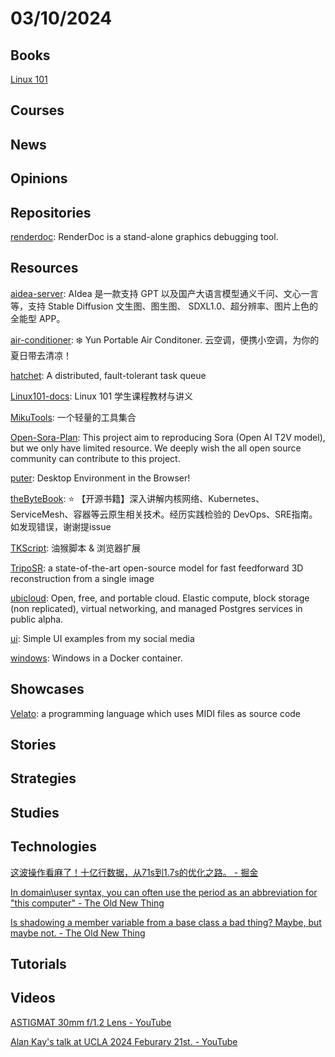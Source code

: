 # 03/10/2024

## Books
[Linux 101](https://101.lug.ustc.edu.cn/)

## Courses

## News

## Opinions

## Repositories
[renderdoc](https://github.com/baldurk/renderdoc): RenderDoc is a stand-alone graphics debugging tool.

## Resources
[aidea-server](https://github.com/mylxsw/aidea-server): AIdea 是一款支持 GPT 以及国产大语言模型通义千问、文心一言等，支持 Stable Diffusion 文生图、图生图、 SDXL1.0、超分辨率、图片上色的全能型 APP。

[air-conditioner](https://github.com/YunYouJun/air-conditioner): ❄️ Yun Portable Air Conditoner. 云空调，便携小空调，为你的夏日带去清凉！

[hatchet](https://github.com/hatchet-dev/hatchet): A distributed, fault-tolerant task queue

[Linux101-docs](https://github.com/ustclug/Linux101-docs): Linux 101 学生课程教材与讲义

[MikuTools](https://github.com/Ice-Hazymoon/MikuTools): 一个轻量的工具集合

[Open-Sora-Plan](https://github.com/PKU-YuanGroup/Open-Sora-Plan): This project aim to reproducing Sora (Open AI T2V model), but we only have limited resource. We deeply wish the all open source community can contribute to this project.

[puter](https://github.com/HeyPuter/puter): Desktop Environment in the Browser!

[theByteBook](https://github.com/isno/theByteBook): ⭐ 【开源书籍】深入讲解内核网络、Kubernetes、ServiceMesh、容器等云原生相关技术。经历实践检验的 DevOps、SRE指南。如发现错误，谢谢提issue

[TKScript](https://github.com/WindrunnerMax/TKScript): 油猴脚本 & 浏览器扩展

[TripoSR](https://github.com/VAST-AI-Research/TripoSR): a state-of-the-art open-source model for fast feedforward 3D reconstruction from a single image

[ubicloud](https://github.com/ubicloud/ubicloud): Open, free, and portable cloud. Elastic compute, block storage (non replicated), virtual networking, and managed Postgres services in public alpha.

[ui](https://github.com/atherosai/ui): Simple UI examples from my social media

[windows](https://github.com/dockur/windows): Windows in a Docker container.

## Showcases
[Velato](http://www.velato.net/): a programming language which uses MIDI files as source code

## Stories

## Strategies

## Studies

## Technologies
[这波操作看麻了！十亿行数据，从71s到1.7s的优化之路。 - 掘金](https://juejin.cn/post/7342055465427484687)

[In domain\user syntax, you can often use the period as an abbreviation for "this computer" - The Old New Thing](https://devblogs.microsoft.com/oldnewthing/20240305-00/?p=109477)

[Is shadowing a member variable from a base class a bad thing? Maybe, but maybe not. - The Old New Thing](https://devblogs.microsoft.com/oldnewthing/20240304-00/?p=109472)

## Tutorials

## Videos
[ASTIGMAT 30mm f/1.2 Lens - YouTube](https://www.youtube.com/watch?v=-C6AcRnUmbE)

[Alan Kay's talk at UCLA 2024 Feburary 21st. - YouTube](https://www.youtube.com/watch?v=dZQ7x0-MZcI)
